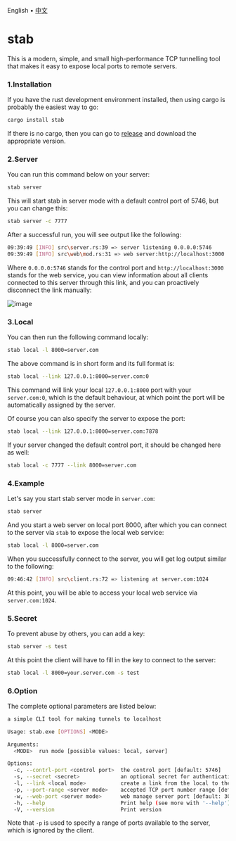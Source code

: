 <p align="left">
    <span>English</span>
    <span> • </span>
    <a href="readme_zh.md">中文</a>
</p>

# stab

This is a modern, simple, and small high-performance TCP tunnelling tool that makes it easy to expose local ports to remote servers.

### 1.Installation 

If you have the rust development environment installed, then using cargo is probably the easiest way to go:

```bash
cargo install stab
```

If there is no cargo, then you can go to [release](https://github.com/ys928/stab/releases) and download the appropriate version.

### 2.Server

You can run this command below on your server:

```bash
stab server
```

This will start stab in server mode with a default control port of 5746, but you can change this:

```bash
stab server -c 7777
```

After a successful run, you will see output like the following:

```bash
09:39:49 [INFO] src\server.rs:39 => server listening 0.0.0.0:5746
09:39:49 [INFO] src\web\mod.rs:31 => web server:http://localhost:3000
```

Where `0.0.0.0:5746` stands for the control port and `http://localhost:3000` stands for the web service, you can view information about all clients connected to this server through this link, and you can proactively disconnect the link manually:

![image](https://github.com/ys928/stab/assets/80371119/8ee0615f-5e44-46bf-868b-f3f8bf99fbe5)

### 3.Local

You can then run the following command locally:

```bash
stab local -l 8000=server.com
```

The above command is in short form and its full format is:

```bash
stab local --link 127.0.0.1:8000=server.com:0
```

This command will link your local `127.0.0.1:8000` port with your `server.com:0`, which is the default behaviour, at which point the port will be automatically assigned by the server.

Of course you can also specify the server to expose the port:

```bash
stab local --link 127.0.0.1:8000=server.com:7878
```


If your server changed the default control port, it should be changed here as well:

```bash
stab local -c 7777 --link 8000=server.com
```

### 4.Example

Let's say you start stab server mode in `server.com`:

```bash
stab server
```

And you start a web server on local port 8000, after which you can connect to the server via `stab` to expose the local web service:

```bash
stab local -l 8000=server.com
```

When you successfully connect to the server, you will get log output similar to the following:

```bash
09:46:42 [INFO] src\client.rs:72 => listening at server.com:1024
```

At this point, you will be able to access your local web service via `server.com:1024`.

### 5.Secret

To prevent abuse by others, you can add a key:

```bash
stab server -s test
```

At this point the client will have to fill in the key to connect to the server:

```bash
stab local -l 8000=your.server.com -s test
```


### 6.Option

The complete optional parameters are listed below:

```bash
a simple CLI tool for making tunnels to localhost

Usage: stab.exe [OPTIONS] <MODE>

Arguments:
  <MODE>  run mode [possible values: local, server]

Options:
  -c, --contrl-port <control port>  the control port [default: 5746]
  -s, --secret <secret>             an optional secret for authentication
  -l, --link <local mode>           create a link from the local to the server [default: 127.0.0.1:8080=127.0.0.1:0]
  -p, --port-range <server mode>    accepted TCP port number range [default: 1024-65535]
  -w, --web-port <server mode>      web manage server port [default: 3000]
  -h, --help                        Print help (see more with '--help')
  -V, --version                     Print version
```

Note that `-p` is used to specify a range of ports available to the server, which is ignored by the client.
